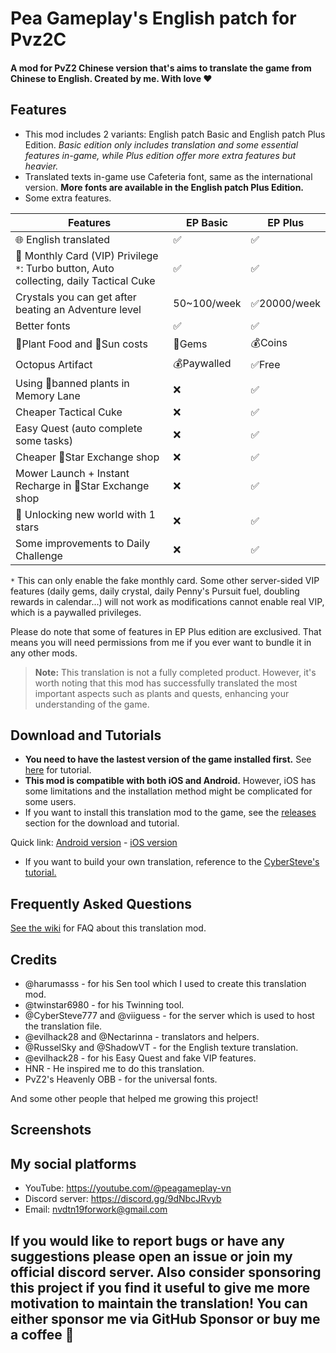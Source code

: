 # Pea Gameplay's English patch for Pvz2C 
#### A mod for PvZ2 Chinese version that's aims to translate the game from Chinese to English. Created by me. With love ❤️ 

## Features
- This mod includes 2 variants: English patch Basic and English patch Plus Edition. *Basic edition only includes translation and some essential features in-game, while Plus edition offer more extra features but heavier.*
- Translated texts in-game use Cafeteria font, same as the international version. **More fonts are available in the English patch Plus Edition.**
- Some extra features.

| Features | EP Basic | EP Plus |
| ---- | ----------- | -------------- | 
| 🌐 English translated | ✅ | ✅ |
| 👑 Monthly Card (VIP) Privilege `*`: Turbo button, Auto collecting, daily Tactical Cuke| ✅ | ✅ | 
| Crystals you can get after beating an Adventure level  | 50~100/week | ✅20000/week |
| Better fonts | ✅ | ✅ |
| 🌿Plant Food and 🔆Sun costs  | 💎Gems | 💰Coins |
| Octopus Artifact | 💰Paywalled | ✅Free |
| Using 🚫banned plants in Memory Lane | ❌ | ✅ |
| Cheaper Tactical Cuke | ❌ | ✅ |
| Easy Quest (auto complete some tasks) | ❌ | ✅ |
| Cheaper 🌟Star Exchange shop | ❌ | ✅ |
| Mower Launch + Instant Recharge in 🌟Star Exchange shop | ❌ | ✅ |
| 🔑 Unlocking new world with 1 stars  | ❌ | ✅ |
| Some improvements to Daily Challenge | ❌ | ✅ |

`*` This can only enable the fake monthly card. Some other server-sided VIP features (daily gems, daily crystal, daily Penny's Pursuit fuel, doubling rewards in calendar...) will not work as modifications cannot enable real VIP, which is a paywalled privileges.

Please do note that some of features in EP Plus edition are exclusived. That means you will need permissions from me if you ever want to bundle it in any other mods.

> **Note:** 
> This translation is not a fully completed product. However, it's worth noting that this mod has successfully translated the most important aspects such as plants and quests, enhancing your understanding of the game.

## Download and Tutorials
- **You need to have the lastest version of the game installed first.** See [here](https://github.com/Nvdtn19/nvdtn19-pvz2c-english-patch/wiki/How-to-download-and-install-the-game%3F) for tutorial.
- **This mod is compatible with both iOS and Android.** However, iOS has some limitations and the installation method might be complicated for some users.
- If you want to install this translation mod to the game, see the [releases](https://github.com/Nvdtn19/nvdtn19-pvz2c-english-patch/releases) section for the download and tutorial.

Quick link: [Android version](https://github.com/Nvdtn19/nvdtn19-pvz2c-english-patch/releases/tag/Android) - [iOS version](https://github.com/Nvdtn19/nvdtn19-pvz2c-english-patch/releases/tag/iOS)

- If you want to build your own translation, reference to the [CyberSteve's tutorial.](https://github.com/CyberSteve777/cybersteve777.github.io)

## Frequently Asked Questions
[See the wiki](https://github.com/Nvdtn19/nvdtn19-pvz2c-english-patch/wiki/Frequently-Asked-Questions) for FAQ about this translation mod.

## Credits
- @harumasss - for his Sen tool which I used to create this translation mod.
- @twinstar6980 - for his Twinning tool.
- @CyberSteve777 and @viiguess - for the server which is used to host the translation file.
- @evilhack28 and @Nectarinna - translators and helpers.
- @RusselSky and @ShadowVT - for the English texture translation.
- @evilhack28 - for his Easy Quest and fake VIP features.
- HNR - He inspired me to do this translation.
- PvZ2's Heavenly OBB - for the universal fonts.

And some other people that helped me growing this project!

## Screenshots


## My social platforms
- YouTube: https://youtube.com/@peagameplay-vn
- Discord server: https://discord.gg/9dNbcJRvyb
- Email: nvdtn19forwork@gmail.com
## If you would like to report bugs or have any suggestions please open an issue or join my official discord server. Also consider sponsoring this project if you find it useful to give me more motivation to maintain the translation! You can either sponsor me via GitHub Sponsor or buy me a coffee 🙂

